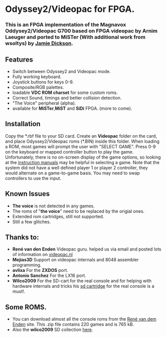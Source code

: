 # Odyssey2/Videopac for FPGA.

### This is an FPGA implementation of the Magnavox Oddysey2/Videopac G700 based on FPGA videopac by Arnim Laeuger and ported to MiSTer (With additional work from wsoltys) by [Jamie Dickson](https://github.com/Kitrinx).

## Features
 * Switch between Odyssey2 and Videopac mode.
 * Fully working keyboard.
 * Joystick buttons for keys 0-9.
 * Composite/RGB palettes.
 * loadable **VDC ROM charset** for some custom roms.
 * Correct Sound, timings and better collision detection.
 * "The Voice" peripheral (alpha).
 * available for **MiSTer**,**MiST** and **SiDi** FPGA. (more to come).
 

## Installation
Copy the *.rbf file to your SD card. Create an **Videopac** folder on the card, and place Odyssey2/Videopac roms (\*.BIN) inside this folder. When loading a ROM, most games will prompt the user with "SELECT GAME". Press 0-9 on the keyboard or mapped controller button to play the game. Unfortunately, there is no on-screen display of the game options, so looking at the [instruction manuals](https://videopac.weebly.com/) may be helpful in selecting a game. Note that the system did not have a well defined player 1 or player 2 controller, they would alternate on a game-to-game basis. You may need to swap controllers to use the input.

## Known Issues

* **The voice** is not detected in any games.
* The roms of "**the voice**" need to be replaced by the origial ones.
* Extended rom cartridges, still not supported.
* Still a few glitches.

## Thanks to:

* **René van den Enden** Videopac guru. helped us via email and posted lots of information on [videopac.nl](http://www.videopac.nl)
* **Mejias3D** Support on videopac internals and 8048 assembler programming.
* **avlixa** For the **ZXDOS** port.
* **Antonio Sanchez** For the LX16 port.
* **Wilco2009** For the SD-cart for the real console and for helping with hardware internals and tricks his [sd cartridge](https://wilco2009.blogspot.com/2020/) for the real console is a must!.

## Some ROMS.
*  You can download almost all the console roms from the [René van dem Enden](http://www.ozyr.com/rene/VP_O2-roms777.zip) site. This .zip file contains 220 games and is 765 kB. 
* Also the **wilco2009** SD collection [here](https://1drv.ms/u/s!Avo9sa7McTNBjbJPgZ2FjR_3bj3Pig). 
